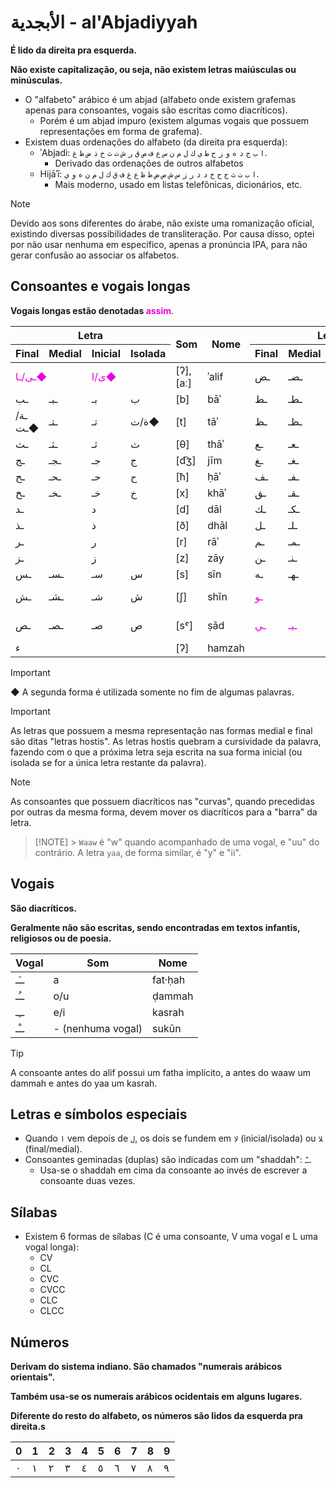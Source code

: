 # الأبجدية - al'Abjadiyyah

**É lido da direita pra esquerda.**

**Não existe capitalização, ou seja, não existem letras maiúsculas ou minúsculas.**

-   O "alfabeto" arábico é um abjad (alfabeto onde existem grafemas apenas para consoantes, vogais são escritas como diacríticos).
    -   Porém é um abjad impuro (existem algumas vogais que possuem representações em forma de grafema).
-   Existem duas ordenações do alfabeto (da direita pra esquerda):
    -   ʾAbjadi: `ا` `ب` `ج` `د` `ه` `و` `ز` `ح` `ط` `ي` `ك` `ل` `م` `ن` `س` `ع` `ف` `ص` `ق` `ر` `ش` `ت` `ث` `خ` `ذ` `ض` `ظ` `غ`.
        -   Derivado das ordenações de outros alfabetos
    -   Hijāʾī: `ا` `ب` `ت` `ث` `ج` `ح` `خ` `د` `ذ` `ر` `ز` `س` `ش` `ص` `ض` `ط` `ظ` `ع` `غ` `ف` `ق` `ك` `ل` `م` `ن` `ه` `و` `ي`.
        -   Mais moderno, usado em listas telefônicas, dicionários, etc.

> [!NOTE]
> Devido aos sons diferentes do árabe, não existe uma romanização oficial, existindo diversas possibilidades de transliteração. Por causa disso, optei por não usar nenhuma em específico, apenas a pronúncia IPA, para não gerar confusão ao associar os alfabetos.

## Consoantes e vogais longas

<strong>Vogais longas estão denotadas <span style="color:#ea00d9">assim</span></strong>.

<table>
	<thead>
		<tr>
			<th colspan="4">Letra</th>
			<th rowspan="2">Som</th>
			<th rowspan="2">Nome</th>
			<th colspan="4">Letra</th>
			<th rowspan="2">Som</th>
			<th rowspan="2">Nome</th>
		</tr>
		<tr>
			<th>Final</th>
			<th>Medial</th>
			<th>Inicial</th>
			<th>Isolada</th>
			<th>Final</th>
			<th>Medial</th>
			<th>Inicial</th>
			<th>Isolada</th>
		</tr>
	</thead>
	<tr>
		<td colspan="2"><span style="color:#ea00d9">ـى/ـا◆</span></td>
		<td colspan="2"><span style="color:#ea00d9">ى/ا◆</span></td>
		<td>[ʔ], [aː]</td>
		<td>ʾalif</td>
		<td>ـض</td>
		<td>ـضـ</td>
		<td>ضـ</td>
		<td>ض</td>
		<td>[dˤ]</td>
		<td>ḍād</td>
	</tr>
	<tr>
		<td>ـب</td>
		<td>ـبـ</td>
		<td>بـ</td>
		<td>ب</td>
		<td>[b]</td>
		<td>bāʾ</td>
		<td>ـط</td>
		<td>ـطـ</td>
		<td>طـ</td>
		<td>ط</td>
		<td>[tˤ]</td>
		<td>ṭāʾ</td>
	</tr>
	<tr>
		<td>ـة/ـت◆</td>
		<td>ـتـ</td>
		<td>تـ</td>
		<td>ة/ت◆</td>
		<td>[t]</td>
		<td>tāʾ</td>
		<td>ـظ</td>
		<td>ـظـ</td>
		<td>ظـ</td>
		<td>ظ</td>
		<td>ðˤ</td>
		<td>ẓāʾ</td>
	</tr>
	<tr>
		<td>ـث</td>
		<td>ـثـ</td>
		<td>ثـ</td>
		<td>ث</td>
		<td>[θ]</td>
		<td>thāʾ</td>
		<td>ـع</td>
		<td>ـعـ</td>
		<td>عـ</td>
		<td>ع</td>
		<td>[ʕ]</td>
		<td>ʿayn</td>
	</tr>
	<tr>
		<td>ـج</td>
		<td>ـجـ</td>
		<td>جـ</td>
		<td>ج</td>
		<td>[d͡ʒ]</td>
		<td>jīm</td>
		<td>ـغ</td>
		<td>ـغـ</td>
		<td>غـ</td>
		<td>غ</td>
		<td>[ɣ]</td>
		<td>ghayn</td>
	</tr>
	<tr>
		<td>ـح</td>
		<td>ـحـ</td>
		<td>حـ</td>
		<td>ح</td>
		<td>[ħ]</td>
		<td>ḥāʾ</td>
		<td>ـف</td>
		<td>ـفـ</td>
		<td>فـ</td>
		<td>ف</td>
		<td>[f]</td>
		<td>fāʾ</td>
	</tr>
	<tr>
		<td>ـخ</td>
		<td>ـخـ</td>
		<td>خـ</td>
		<td>خ</td>
		<td>[x]</td>
		<td>khāʾ</td>
		<td>ـق</td>
		<td>ـقـ</td>
		<td>قـ</td>
		<td>ق</td>
		<td>[q]</td>
		<td>qāf</td>
	</tr>
	<tr>
		<td colspan="2">ـد</td>
		<td colspan="2">د</td>
		<td>[d]</td>
		<td>dāl</td>
		<td>ـك</td>
		<td>ـكـ</td>
		<td>كـ</td>
		<td>ك</td>
		<td>[k]</td>
		<td>kāf</td>
	</tr>
	<tr>
		<td colspan="2">ـذ</td>
		<td colspan="2">ذ</td>
		<td>[ð]</td>
		<td>dhāl</td>
		<td>ـل</td>
		<td>ـلـ</td>
		<td>لـ</td>
		<td>ل</td>
		<td>[l]</td>
		<td>lām</td>
	</tr>
	<tr>
		<td colspan="2">ـر</td>
		<td colspan="2">ر</td>
		<td>[r]</td>
		<td>rāʾ</td>
		<td>ـم</td>
		<td>ـمـ</td>
		<td>مـ</td>
		<td>م</td>
		<td>[m]</td>
		<td>mīm</td>
	</tr>
	<tr>
		<td colspan="2">ـز</td>
		<td colspan="2">ز</td>
		<td>[z]</td>
		<td>zāy</td>
		<td>ـن</td>
		<td>ـنـ</td>
		<td>نـ</td>
		<td>ن</td>
		<td>[n]</td>
		<td>nūn</td>
	</tr>
	<tr>
		<td>ـس</td>
		<td>ـسـ</td>
		<td>سـ</td>
		<td>س</td>
		<td>[s]</td>
		<td>sīn</td>
		<td>ـه</td>
		<td>ـهـ</td>
		<td>هـ</td>
		<td>ﻩ</td>
		<td>[h]</td>
		<td>hāʾ</td>
	</tr>
	<tr>
		<td>ـش</td>
		<td>ـشـ</td>
		<td>شـ</td>
		<td>ش</td>
		<td>[ʃ]</td>
		<td>shīn</td>
		<td colspan="2"><span style="color:#ea00d9">ـو</span></td>
		<td colspan="2"><span style="color:#ea00d9">و</span></td>
		<td>[w], [uː]</td>
		<td>wāw</td>
	</tr>
	<tr>
		<td>ـص</td>
		<td>ـصـ</td>
		<td>صـ</td>
		<td>ص</td>
		<td>[sˤ]</td>
		<td>ṣād</td>
		<td><span style="color:#ea00d9">ـي</span></td>
		<td><span style="color:#ea00d9">ـيـ</span></td>
		<td><span style="color:#ea00d9">يـ</span></td>
		<td><span style="color:#ea00d9">ي</span></td>
		<td>[j], [iː]</td>
		<td>yāʾ</td>
	</tr>
	<tr>
		<td colspan="4">ء</td>
		<td>[ʔ]</td>
		<td>hamzah</td>
	</tr>
</table>

> [!IMPORTANT]
> ◆ A segunda forma é utilizada somente no fim de algumas palavras.

> [!IMPORTANT]
> As letras que possuem a mesma representação nas formas medial e final são ditas "letras hostis". As letras hostis quebram a cursividade da palavra, fazendo com o que a próxima letra seja escrita na sua forma inicial (ou isolada se for a única letra restante da palavra).

> [!NOTE]
> As consoantes que possuem diacríticos nas "curvas", quando precedidas por outras da mesma forma, devem mover os diacríticos para a "barra" da letra.

> [!NOTE] > `Waaw` é "w" quando acompanhado de uma vogal, e "uu" do contrário. A letra `yaa`, de forma similar, é "y" e "ii".

## Vogais

**São diacríticos.**

**Geralmente não são escritas, sendo encontradas em textos infantis, religiosos ou de poesia.**

<table>
	<thead>
		<tr>
			<th>Vogal</th>
			<th>Som</th>
			<th>Nome</th>
		</tr>
	</thead>
	<tr>
		<td>ــَـ</td>
		<td>a</td>
		<td>fat·ḥah</td>
	</tr>
	<tr>
		<td>ــُـ</td>
		<td>o/u</td>
		<td>ḍammah</td>
	</tr>
	<tr>
		<td>ــِـ</td>
		<td>e/i</td>
		<td>kasrah</td>
	</tr>
	<tr>
		<td>ــْـ</td>
		<td>- (nenhuma vogal)</td>
		<td>sukūn</td>
	</tr>
</table>

> [!TIP]
> A consoante antes do alif possui um fatha implícito, a antes do waaw um dammah e antes do yaa um kasrah.

## Letras e símbolos especiais

-   Quando `ا` vem depois de `ل`, os dois se fundem em `لا` (inicial/isolada) ou `ﻼ` (final/medial).
-   Consoantes geminadas (duplas) são indicadas com um "shaddah": `ـّ`.
    -   Usa-se o shaddah em cima da consoante ao invés de escrever a consoante duas vezes.

## Sílabas

-   Existem 6 formas de sílabas (C é uma consoante, V uma vogal e L uma vogal longa):
    -   CV
    -   CL
    -   CVC
    -   CVCC
    -   CLC
    -   CLCC

## Números

**Derivam do sistema indiano. São chamados "numerais arábicos orientais".**

**Também usa-se os numerais arábicos ocidentais em alguns lugares.**

**Diferente do resto do alfabeto, os números são lidos da esquerda pra direita.s**

| 0   | 1   | 2   | 3   | 4   | 5   | 6   | 7   | 8   | 9   |
| --- | --- | --- | --- | --- | --- | --- | --- | --- | --- |
| ٠   | ١   | ٢   | ٣   | ٤   | ٥   | ٦   | ٧   | ٨   | ٩   |
